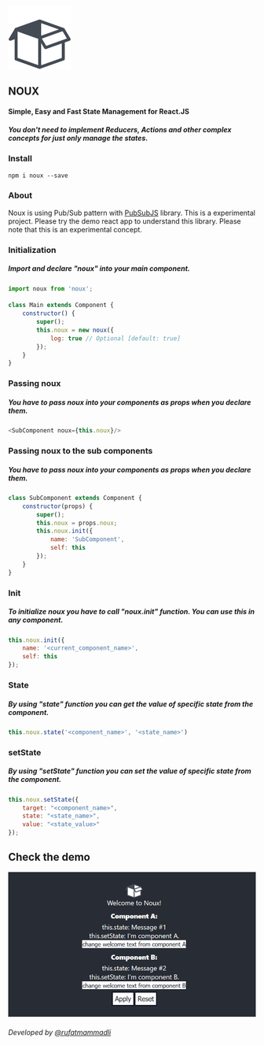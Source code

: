 ![](https://raw.githubusercontent.com/oop/noux/master/demo/public/logo.png)

NOUX
-
#### Simple, Easy and Fast State Management for React.JS
##### You don't need to implement Reducers, Actions and other complex concepts for just only manage the states.

### Install
    npm i noux --save

### About
Noux is using Pub/Sub pattern with [PubSubJS](https://github.com/mroderick/PubSubJS) library. This is a experimental project. Please try the demo react app to understand this library. Please note that this is an experimental concept.

### Initialization
##### Import and declare "noux" into your main component.
```javascript
import noux from 'noux';

class Main extends Component {
    constructor() {
        super();
        this.noux = new noux({
            log: true // Optional [default: true]
        });
    }
}
```

### Passing noux
##### You have to pass noux into your components as props when you declare them.
```javascript
<SubComponent noux={this.noux}/>
```

### Passing noux to the sub components
##### You have to pass noux into your components as props when you declare them.
```javascript
class SubComponent extends Component {
    constructor(props) {
        super();
        this.noux = props.noux;
        this.noux.init({
            name: 'SubComponent',
            self: this
        });
    }
}
```

### Init
##### To initialize noux you have to call "noux.init" function. You can use this in any component.
```javascript
this.noux.init({
    name: '<current_component_name>',
    self: this
});
```

### State
##### By using "state" function you can get the value of specific state from the component.
```javascript
this.noux.state('<component_name>', '<state_name>')
```

### setState
##### By using "setState" function you can set the value of specific state from the component.
```javascript
this.noux.setState({
    target: "<component_name>",
    state: "<state_name>",
    value: "<state_value>"
});
```
Check the demo
---
![](https://raw.githubusercontent.com/oop/noux/master/img/demo.png)
###### Developed by [@rufatmammadli](https://twitter.com/rufatmammadli)